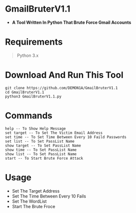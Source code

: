 # GmailBruterV1.1
 - **A Tool Written In Python That Brute Force Gmail Accounts**

# Requirements 
 > Python 3.x
 
# Download And Run This Tool
```
git clone https://github.com/DEMON1A/GmailBruterV1.1
cd GmailBruterV1.1
python3 GmailBruterV1.1.py
```
# Commands
```
help -- To Show Help Message 
set target -- To Set The Victim Email Address
set time -- To Set Time Between Every 10 Faild Passwords
set list -- To Set PassList Name
show target -- To Set PassList Name
show time -- To Set PassList Name
show list -- To Set PassList Name
start -- To Start Brute Force Attack
```
# Usage
- Set The Target Address
- Set The Time Between Every 10 Fails
- Set The WordList
- Start The Brute Froce
